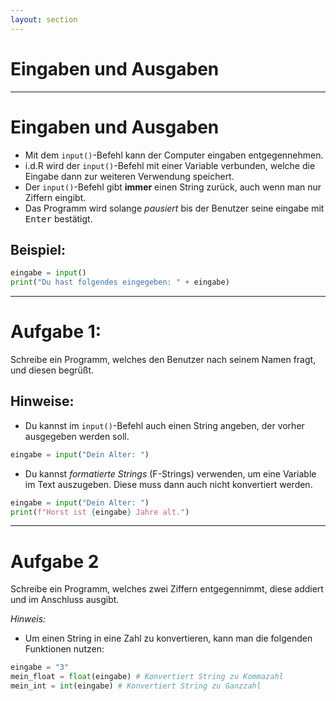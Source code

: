 ```yaml
---
layout: section
---
```


# Eingaben und Ausgaben

---

# Eingaben und Ausgaben

- Mit dem `input()`-Befehl kann der Computer eingaben entgegennehmen.
- i.d.R wird der `input()`-Befehl mit einer Variable verbunden, welche die Eingabe dann zur weiteren Verwendung speichert.
- Der `input()`-Befehl gibt **immer** einen String zurück, auch wenn man nur Ziffern eingibt.
- Das Programm wird solange _pausiert_ bis der Benutzer seine eingabe mit <kbd>Enter</kbd> bestätigt.

## Beispiel:

```python {all|1|all}
eingabe = input()
print("Du hast folgendes eingegeben: " + eingabe)
```

---

# Aufgabe 1:

Schreibe ein Programm, welches den Benutzer nach seinem Namen fragt, und diesen begrüßt.

## Hinweise:

- Du kannst im `input()`-Befehl auch einen String angeben, der vorher ausgegeben werden soll.

```python
eingabe = input("Dein Alter: ")
```

- Du kannst _formatierte Strings_ (F-Strings) verwenden, um eine Variable im Text auszugeben. Diese muss dann auch nicht konvertiert werden.

```python {2}
eingabe = input("Dein Alter: ")
print(f"Horst ist {eingabe} Jahre alt.")
```

---

# Aufgabe 2

Schreibe ein Programm, welches zwei Ziffern entgegennimmt, diese addiert und im Anschluss ausgibt.

_Hinweis:_

- Um einen String in eine Zahl zu konvertieren, kann man die folgenden Funktionen nutzen:

```python
eingabe = "3"
mein_float = float(eingabe) # Konvertiert String zu Kommazahl
mein_int = int(eingabe) # Konvertiert String zu Ganzzahl
```
